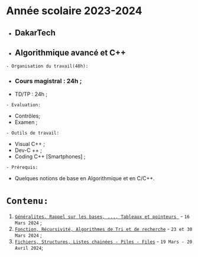 # Année scolaire 2023-2024
 * ##  DakarTech  
 * ##  Algorithmique avancé et C++
 
 ``` - Organisation du travail(48h): ```
 * ### Cours magistral : 24h ;
 * TD/TP : 24h ;
 
``` - Evaluation: ```
 * Contrôles;
 * Examen ;
 
``` - Outils de travail: ```
 * Visual C++ ;
 * Dev-C ++ ;
 * Coding C++ [Smartphones] ;
   
``` - Prérequis: ```
 * Quelques notions de base en Algorithmique et en C/C++.
 
 # ``` Contenu: ```
 1. [`Généralites, Rappel sur les bases, ..., Tableaux et pointeurs `](https://github.com/pape-barro/DakarTech_AlgoAvance/blob/main/cours-dt-p1.pdf) - ``` 16 Mars 2024 ``` ;
 2. [`Fonction, Récursivité, Algorithmes de Tri et de recherche`](https://github.com/pape-barro/DakarTech_AlgoAvance/blob/main/cours-dt-p2.pdf) - ``` 23 et 30 Mars 2024 ``` ;
 3. [`Fichiers, Structures, Listes chainées - Piles - Files`](https://github.com/pape-barro/DakarTech_AlgoAvance/blob/main/cours-dt-p3.pdf) - ``` 19 Mars - 20 Avril 2024 ```;
